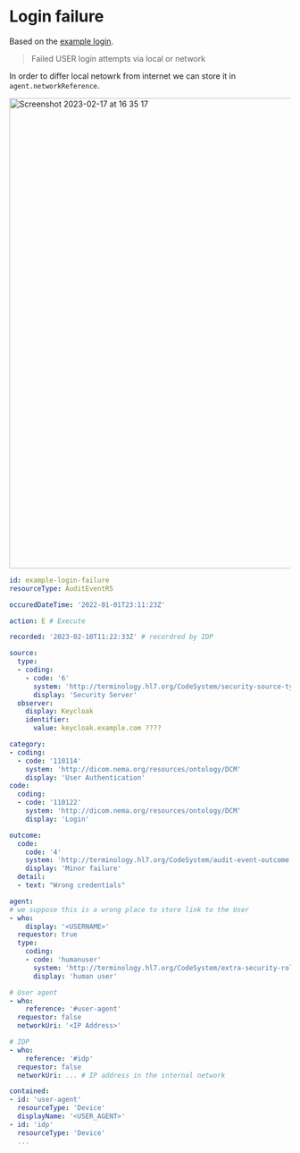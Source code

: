 # Login failure

Based on the [example login](http://build.fhir.org/audit-event-example-login.html).

> Failed USER login attempts via local or network

In order to differ local netowrk from internet we can store it in `agent.networkReference`.

<img width="841" alt="Screenshot 2023-02-17 at 16 35 17" src="https://user-images.githubusercontent.com/1931520/219697684-3bdaeecd-615f-4363-8edd-2e8f1b2b46ac.png">

```yaml
id: example-login-failure
resourceType: AuditEventR5

occuredDateTime: '2022-01-01T23:11:23Z'

action: E # Execute

recorded: '2023-02-10T11:22:33Z' # recordred by IDP

source:
  type:
  - coding:
    - code: '6'
      system: 'http://terminology.hl7.org/CodeSystem/security-source-type'
      display: 'Security Server'
  observer:
    display: Keycloak
    identifier:
      value: keycloak.example.com ????

category:
- coding:
  - code: '110114'
    system: 'http://dicom.nema.org/resources/ontology/DCM'
    display: 'User Authentication'
code:
  coding:
  - code: '110122'
    system: 'http://dicom.nema.org/resources/ontology/DCM'
    display: 'Login'

outcome:
  code:
    code: '4'
    system: 'http://terminology.hl7.org/CodeSystem/audit-event-outcome'
    display: 'Minor failure'
  detail:
  - text: "Wrong credentials"

agent:
# we suppose this is a wrong place to store link to the User
- who:
    display: '<USERNAME>'
  requestor: true
  type:
    coding:
    - code: 'humanuser'
      system: 'http://terminology.hl7.org/CodeSystem/extra-security-role-type'
      display: 'human user'

# User agent
- who:
    reference: '#user-agent'
  requestor: false
  networkUri: '<IP Address>'

# IDP
- who:
    reference: '#idp'
  requestor: false
  networkUri: ... # IP address in the internal network

contained:
- id: 'user-agent'
  resourceType: 'Device'
  displayName: '<USER_AGENT>'
- id: 'idp'
  resourceType: 'Device'
  ...
```

